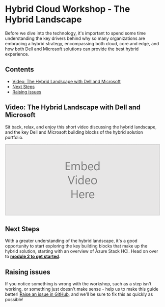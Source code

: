 Hybrid Cloud Workshop - The Hybrid Landscape
==============
Before we dive into the technology, it's important to spend some time understanding the key drivers behind why so many organizations are embracing a hybrid strategy, encompassing both cloud, core and edge, and how both Dell and Microsoft solutions can provide the best hybrid experience.


Contents <!-- omit in toc -->
-----------
- [Video: The Hybrid Landscape with Dell and Microsoft](#video-the-hybrid-landscape-with-dell-and-microsoft)
- [Next Steps](#next-steps)
- [Raising issues](#raising-issues)

Video: The Hybrid Landscape with Dell and Microsoft
-----------
Sit back, relax, and enjoy this short video discussing the hybrid landscape, and the key Dell and Microsoft building blocks of the hybrid solution portfolio.

![Video Placeholder](/media/VideoPlaceholder.png "Video Placeholder")

Next Steps
-----------
With a greater understanding of the hybrid landscape, it's a good opportunity to start exploring the key building blocks that make up the hybrid solution, starting with an overview of Azure Stack HCI. Head on over to [**module 2 to get started**](/modules/module_2/1_Introducing_AzSHCI.md).

Raising issues
-----------
If you notice something is wrong with the workshop, such as a step isn't working, or something just doesn't make sense - help us to make this guide better!  [Raise an issue in GitHub](https://github.com/DellGEOS/HybridWorkshop/issues), and we'll be sure to fix this as quickly as possible!